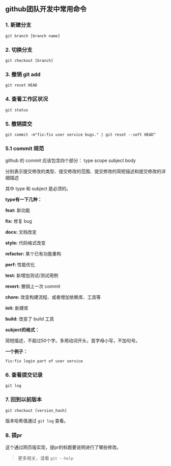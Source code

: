 ## github团队开发中常用命令

### 1. 新建分支

`git branch [branch name]`

### 2. 切换分支

`git checkout [branch]`

### 3. 撤销 git add

`git reset HEAD`

### 4. 查看工作区状况

`git status`

### 5. 撤销提交

`git commit -m"fix:fix user service bugs." | git reset --soft HEAD^`

### 5.1 commit 规范

github 的 commit 应该包含四个部分： type scope subject body

分别表示提交修改的类型、提交修改的范围、提交修改的简短描述和提交修改的详细描述

其中 type 和 subject 是必须的。

**type有一下几种：**

**feat:** 新功能

**fix:** 修复 bug

**docs:** 文档改变

**style:** 代码格式改变

**refactor:** 某个已有功能重构

**perf:** 性能优化

**test:** 新增加测试/测试用例

**revert:** 撤销上一次 commit

**chore:** 改变构建流程、或者增加依赖库、工具等

**init:** 新建库

**build:** 改变了 build 工具

**subject的格式：**

简短描述，不超过50个字。多用动词开头，首字母小写，不加句号。

**一个例子：**

`fix:fix login part of user service`

### 6. 查看提交记录

`git log`

### 7. 回到以前版本

`git checkout [version_hash]`

版本哈希值通过 `git log` 查看。

### 8. 提pr

这个通过网页版实现，提pr的标题要说明进行了哪些修改。

>更多相关，请看 `git --help`
